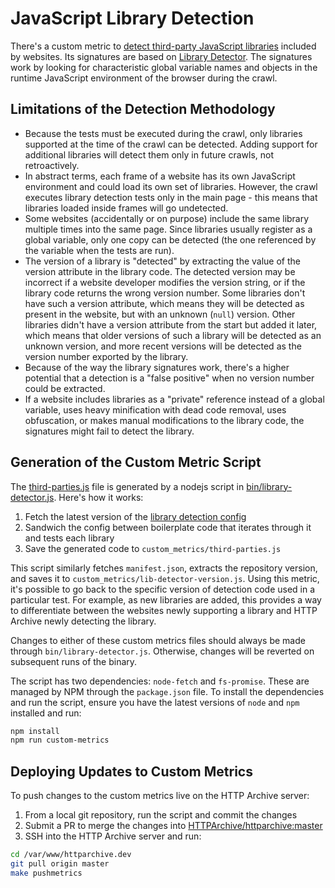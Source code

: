 # JavaScript Library Detection

There's a custom metric to [detect third-party JavaScript libraries](../custom_metrics/third-parties.js) included by
websites. Its signatures are based on [Library Detector](https://github.com/johnmichel/Library-Detector-for-Chrome).
The signatures work by looking for characteristic global variable names and objects in the runtime JavaScript
environment of the browser during the crawl.

## Limitations of the Detection Methodology

* Because the tests must be executed during the crawl, only libraries supported at the time of the crawl can be
  detected. Adding support for additional libraries will detect them only in future crawls, not retroactively.
* In abstract terms, each frame of a website has its own JavaScript environment and could load its own set of libraries.
  However, the crawl executes library detection tests only in the main page - this means that libraries loaded inside
  frames will go undetected.
* Some websites (accidentally or on purpose) include the same library multiple times into the same page. Since libraries
  usually register as a global variable, only one copy can be detected (the one referenced by the variable when the
  tests are run).
* The version of a library is "detected" by extracting the value of the version attribute in the library code. The
  detected version may be incorrect if a website developer modifies the version string, or if the library code returns
  the wrong version number. Some libraries don't have such a version attribute, which means they will be detected as
  present in the website, but with an unknown (`null`) version. Other libraries didn't have a version attribute from the
  start but added it later, which means that older versions of such a library will be detected as an unknown version,
  and more recent versions will be detected as the version number exported by the library.
* Because of the way the library signatures work, there's a higher potential that a detection is a "false positive" when
  no version number could be extracted.
* If a website includes libraries as a "private" reference instead of a global variable, uses heavy minification with
  dead code removal, uses obfuscation, or makes manual modifications to the library code, the signatures might fail to
  detect the library.

## Generation of the Custom Metric Script

The [third-parties.js](../custom_metrics/third-parties.js) file is generated by a nodejs script in [bin/library-detector.js](../bin/library-detector.js). Here's how it works:

1. Fetch the latest version of the [library detection config](https://raw.githubusercontent.com/johnmichel/Library-Detector-for-Chrome/master/library/libraries.js)
2. Sandwich the config between boilerplate code that iterates through it and tests each library
3. Save the generated code to `custom_metrics/third-parties.js`

This script similarly fetches `manifest.json`, extracts the repository version, and saves it to
`custom_metrics/lib-detector-version.js`. Using this metric, it's possible to go back to the specific version
of detection code used in a particular test. For example, as new libraries are added, this provides a way to differentiate
between the websites newly supporting a library and HTTP Archive newly detecting the library.

Changes to either of these custom metrics files should always be made through `bin/library-detector.js`.
Otherwise, changes will be reverted on subsequent runs of the binary.

The script has two dependencies: `node-fetch` and `fs-promise`. These are managed by NPM through the `package.json` file.
To install the dependencies and run the script, ensure you have the latest versions of `node` and `npm` installed and run:

```sh
npm install
npm run custom-metrics
```

## Deploying Updates to Custom Metrics

To push changes to the custom metrics live on the HTTP Archive server:

1. From a local git repository, run the script and commit the changes
2. Submit a PR to merge the changes into [HTTPArchive/httparchive:master](https://github.com/HTTPArchive/httparchive/tree/master)
3. SSH into the HTTP Archive server and run:

```sh
cd /var/www/httparchive.dev
git pull origin master
make pushmetrics
```
